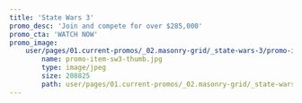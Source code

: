 ```yaml
---
title: 'State Wars 3'
promo_desc: 'Join and compete for over $285,000'
promo_cta: 'WATCH NOW'
promo_image:
    user/pages/01.current-promos/_02.masonry-grid/_state-wars-3/promo-item-sw3-thumb.jpg:
        name: promo-item-sw3-thumb.jpg
        type: image/jpeg
        size: 208825
        path: user/pages/01.current-promos/_02.masonry-grid/_state-wars-3/promo-item-sw3-thumb.jpg
---
```


